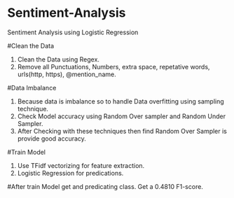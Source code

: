 # Sentiment-Analysis
Sentiment Analysis using Logistic Regression

#Clean the Data 
1. Clean the Data using Regex. 
2. Remove all Punctuations, Numbers, extra space, repetative words, urls(http, https), @mention_name.

#Data Imbalance
1. Because data is imbalance so to handle Data overfitting using sampling technique.
2. Check Model accuracy using Random Over sampler and Random Under Sampler. 
3. After Checking with these techniques then find Random Over Sampler is provide good accuracy. 

#Train Model
1. Use TFidf vectorizing for feature extraction.
2. Logistic Regression for predications.

#After train Model get and predicating class. Get a  0.4810 F1-score. 

